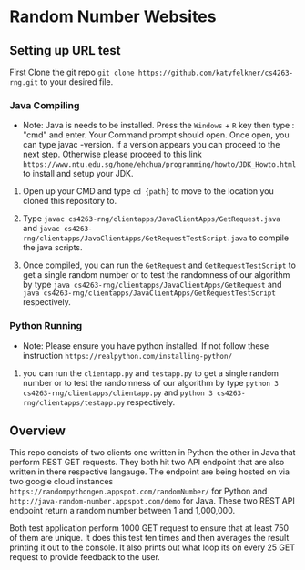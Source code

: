 # Random Number Websites

## Setting up URL test

 First Clone the git repo `git clone https://github.com/katyfelkner/cs4263-rng.git` to your desired file.

### Java Compiling

- Note: Java is needs to be installed. Press the `Windows` + `R` key then type : "cmd" and enter. Your Command prompt should open. Once open, you can type javac -version. If a version appears you can proceed to the next step. Otherwise please proceed to this link `https://www.ntu.edu.sg/home/ehchua/programming/howto/JDK_Howto.html` to install and setup your JDK.

1) Open up your CMD and type `cd {path}` to move to the location you cloned this repository to.

2) Type `javac cs4263-rng/clientapps/JavaClientApps/GetRequest.java` and `javac cs4263-rng/clientapps/JavaClientApps/GetRequestTestScript.java` to compile the java scripts.

3) Once compiled, you can run the `GetRequest` and `GetRequestTestScript` to get a single random number or to test the randomness of our algorithm by type `java cs4263-rng/clientapps/JavaClientApps/GetRequest` and `java cs4263-rng/clientapps/JavaClientApps/GetRequestTestScript` respectively. 

### Python Running

- Note: Please ensure you have python installed. If not follow these instruction `https://realpython.com/installing-python/`

 1) you can run the `clientapp.py` and `testapp.py` to get a single random number or to test the randomness of our algorithm by type `python 3 cs4263-rng/clientapps/clientapp.py` and `python 3 cs4263-rng/clientapps/testapp.py` respectively.
 
 ## Overview

This repo concists of two clients one written in Python the other in Java that perform REST GET requests. They both hit two API endpoint that are also written in there respective langauge. The endpoint are being hosted on via two google cloud instances `https://randompythongen.appspot.com/randomNumber/` for Python and `http://java-random-number.appspot.com/demo` for Java. These two REST API endpoint return a random number between 1 and 1,000,000.

Both test application perform 1000 GET request to ensure that at least 750 of them are unique. It does this test ten times and then averages the result printing it out to the console. It also prints out what loop its on every 25 GET request to provide feedback to the user.
